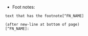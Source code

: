 
- Foot notes:
``` 
text that has the footnote[^FN_NAME]

(after new-line at bottom of page)
[^FN_NAME]: 
```
